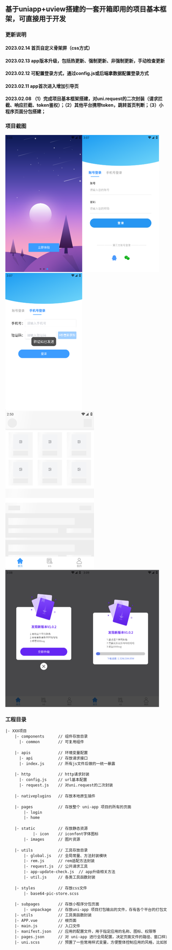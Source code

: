 ## 基于uniapp+uview搭建的一套开箱即用的项目基本框架，可直接用于开发
### 更新说明
#### 2023.02.14 首页自定义骨架屏（css方式）
#### 2023.02.13 app版本升级，包括热更新、强制更新、非强制更新，手动检查更新
#### 2023.02.12 可配置登录方式，通过config.js或后端拿数据配置登录方式
#### 2023.02.11 app首次进入增加引导页
#### 2023.02.08 （1）完成项目基本框架搭建，对uni.request的二次封装（请求拦截、响应拦截、token鉴权）；（2）其他平台携带token，跳转首页判断；（3）小程序页面分包搭建；

### 项目截图
<img src="static/images/%E5%BC%95%E5%AF%BC%E9%A1%B5.png" alt="输入图片说明" style="zoom:50%;" /><img src="static/images/%E7%99%BB%E5%BD%95%E9%A1%B5.png" alt="输入图片说明" style="zoom:50%;" /><img src="static/images/%E6%89%8B%E6%9C%BA%E7%99%BB%E5%BD%95.png" alt="输入图片说明" style="zoom:50%;" /><img src="static/images/%E9%A6%96%E9%A1%B5%E9%AA%A8%E6%9E%B6%E5%B1%8F.png" alt="输入图片说明" style="zoom: 50%;" /><img src="static/images/app%E7%89%88%E6%9C%AC%E5%8D%87%E7%BA%A7.png" alt="输入图片说明" style="zoom:50%;" /><img src="static/images/app%E7%89%88%E6%9C%AC%E4%B8%8B%E8%BD%BD.png" alt="输入图片说明" style="zoom:50%;" />

### 工程目录
```XML
|- XXX项目                  
    |- components      // 组件存放目录
      |- common        // 可复用组件
      
    |- apis            // 环境变量配置
      |- api           // 存放请求接口
      |- index.js      // 所有js文件后做的一统一暴露
    
    |- http            // http请求封装
      |- config.js     // url基本配置
      |- request.js    // 对uni.request的二次封装
      
    |- nativeplugins   // 存放本地原生插件
    
    |- pages           // 存放整个 uni-app 项目的所有的页面
        |- login
        |- home
        
    |- static          // 存放静态资源
            |- icon    // iconfont字体图标
        |- images      // 图片资源
    
    |- utils           // 工具存放目录
        |- global.js   // 全局常量、方法封装模块
        |- rem.js      // rem适配方法封装
        |- request.js  // 公共请求工具
        |- app-update-check.js  // app升级相关方法
        |- util.js     // 各类工具函数封装
        
    |- styles          // 存放css文件
        |- base64-pic-store.scss 
        
    |- subpages        // 存放小程序分包页面
        |- unpackage   // 存放uni-app 项目打包输出的文件，存有各个平台的打包文件
    |- utils           // 工具类函数封装
    |- APP.vue         // 根页面
    |- main.js         // 入口文件
    |- manifest.json   // 应用的配置文件，用于指定应用的名称、图标、权限等
    |- pages.json      // 对 uni-app 进行全局配置，决定页面文件的路径、窗口样式、原生的导航栏、底部的原生tabbar等
    |- uni.scss        // 预置了一些常用样式变量，方便整体控制应用的风格，比如按钮颜色、边框风格
```
